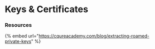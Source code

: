 # Keys & Certificates

### Resources

{% embed url="https://cqureacademy.com/blog/extracting-roamed-private-keys" %}








